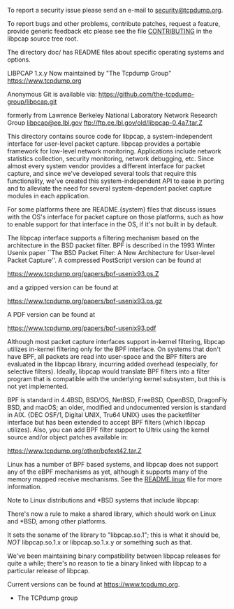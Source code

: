 To report a security issue please send an e-mail to security@tcpdump.org.

To report bugs and other problems, contribute patches, request a
feature, provide generic feedback etc please see the file
[CONTRIBUTING](CONTRIBUTING.md) in the libpcap source tree root.

The directory doc/ has README files about specific operating systems and
options.

LIBPCAP 1.x.y
Now maintained by "The Tcpdump Group"
https://www.tcpdump.org

Anonymous Git is available via:
         <https://github.com/the-tcpdump-group/libpcap.git>

formerly from 	Lawrence Berkeley National Laboratory
		Network Research Group <libpcap@ee.lbl.gov>
		ftp://ftp.ee.lbl.gov/old/libpcap-0.4a7.tar.Z

This directory contains source code for libpcap, a system-independent
interface for user-level packet capture.  libpcap provides a portable
framework for low-level network monitoring.  Applications include
network statistics collection, security monitoring, network debugging,
etc.  Since almost every system vendor provides a different interface
for packet capture, and since we've developed several tools that
require this functionality, we've created this system-independent API
to ease in porting and to alleviate the need for several
system-dependent packet capture modules in each application.

For some platforms there are README.{system} files that discuss issues
with the OS's interface for packet capture on those platforms, such as
how to enable support for that interface in the OS, if it's not built in
by default.

The libpcap interface supports a filtering mechanism based on the
architecture in the BSD packet filter.  BPF is described in the 1993
Winter Usenix paper ``The BSD Packet Filter: A New Architecture for
User-level Packet Capture''.  A compressed PostScript version can be
found at

https://www.tcpdump.org/papers/bpf-usenix93.ps.Z

and a gzipped version can be found at

https://www.tcpdump.org/papers/bpf-usenix93.ps.gz

A PDF version can be found at

https://www.tcpdump.org/papers/bpf-usenix93.pdf

Although most packet capture interfaces support in-kernel filtering,
libpcap utilizes in-kernel filtering only for the BPF interface.
On systems that don't have BPF, all packets are read into user-space
and the BPF filters are evaluated in the libpcap library, incurring
added overhead (especially, for selective filters).  Ideally, libpcap
would translate BPF filters into a filter program that is compatible
with the underlying kernel subsystem, but this is not yet implemented.

BPF is standard in 4.4BSD, BSD/OS, NetBSD, FreeBSD, OpenBSD, DragonFly
BSD, and macOS; an older, modified and undocumented version is standard
in AIX.  {DEC OSF/1, Digital UNIX, Tru64 UNIX} uses the packetfilter
interface but has been extended to accept BPF filters (which libpcap
utilizes).  Also, you can add BPF filter support to Ultrix using the
kernel source and/or object patches available in:

https://www.tcpdump.org/other/bpfext42.tar.Z

Linux has a number of BPF based systems, and libpcap does not support
any of the eBPF mechanisms as yet, although it supports many of the
memory mapped receive mechanisms.
See the [README.linux](doc/README.linux.md) file for more information.

Note to Linux distributions and *BSD systems that include libpcap:

There's now a rule to make a shared library, which should work on Linux
and *BSD, among other platforms.

It sets the soname of the library to "libpcap.so.1"; this is what it
should be, *NOT* libpcap.so.1.x or libpcap.so.1.x.y or something such as
that.

We've been maintaining binary compatibility between libpcap releases for
quite a while; there's no reason to tie a binary linked with libpcap to
a particular release of libpcap.

Current versions can be found at https://www.tcpdump.org.

 - The TCPdump group
